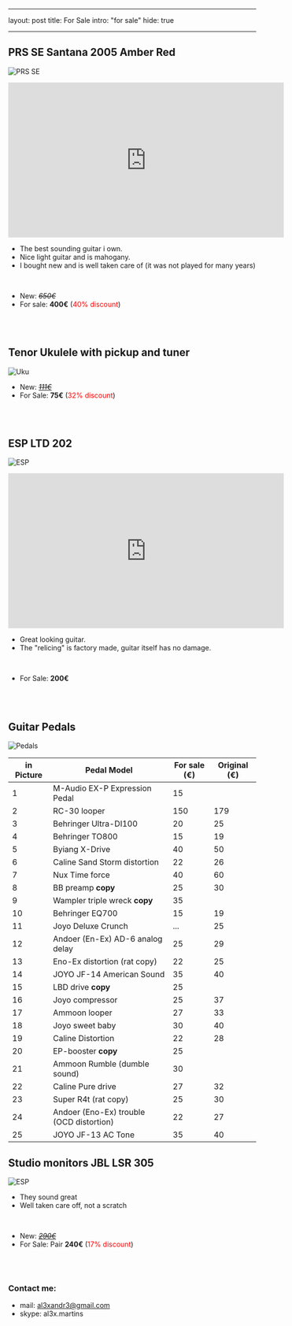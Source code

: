 -------  ----------  ----
layout:  post
title:   For         Sale
intro:   "for sale"
hide:    true
-------  ----------  ----


##  PRS SE Santana 2005 Amber Red

![PRS SE](https://images.reverb.com/image/upload/s--h7DmzrwL--/a_exif,c_limit,e_unsharp_mask:80,f_auto,fl_progressive,g_south,h_620,q_90,w_620/v1473519101/y2f8hrfqtm0vvncdkya0.jpg)

<iframe width="560" height="315" src="https://www.youtube.com/embed/qbkmx0DoRo0" frameborder="0" allow="accelerometer; autoplay; encrypted-media; gyroscope; picture-in-picture" allowfullscreen></iframe>

- The best sounding guitar i own.
- Nice light guitar and is mahogany.
- I bought new and is well taken care of (it was not played for many years)

<br/>

- New: *<strike>650€</strike>*
- For sale: **400€** (<font color="red">40% discount</font>)
 
<br/><br/>



##  Tenor Ukulele with pickup and tuner

![Uku](https://images.musicstore.de/images/0960/jack-und-danny-tm-2-tenor-ukulele-mahagoni-korpus_1_GIT0025878-000.jpg)


- New: [*<strike>111€</strike>*](https://www.musicstore.de/en_LT/EUR/J-D-TM-2-Tenor-Ukulele-Mahogany-Body/art-GIT0025878-000;pgid=p3ygAqUpNUdSRp7MTsaP4QDs0000iWZaGvvY)
- For Sale: **75€**  (<font color="red">32% discount</font>)
 
<br/><br/>



##  ESP LTD 202

![ESP](https://cdn.shopify.com/s/files/1/1270/8995/products/IMG_2958_1500x.jpg?v=1497155336)


<iframe width="560" height="315" src="https://www.youtube.com/embed/ozLUZF6Z3fs" frameborder="0" allow="accelerometer; autoplay; encrypted-media; gyroscope; picture-in-picture" allowfullscreen></iframe>

- Great looking guitar.
- The "relicing"  is factory made, guitar itself has no damage.

<br/>

- For Sale: **200€** 
 

<br/><br/>

##  Guitar Pedals
![Pedals](https://drive.google.com/uc?id=15ByBYB1KEeMOBaqd-gaePCIWOQDzj9wD)

| in Picture |               Pedal Model                | For sale (€) | Original (€) |
|------------|------------------------------------------|--------------|--------------|
| 1          | M-Audio EX-P Expression Pedal            | 15           |              |
| 2          | RC-30 looper                             | 150          | 179          |
| 3          | Behringer Ultra-DI100                    | 20           | 25           |
| 4          | Behringer TO800                          | 15           | 19           |
| 5          | Byiang X-Drive                           | 40           | 50           |
| 6          | Caline Sand Storm distortion             | 22           | 26           |
| 7          | Nux Time force                           | 40           | 60           |
| 8          | BB preamp **copy**                       | 25           | 30           |
| 9          | Wampler triple wreck **copy**            | 35           |              |
| 10         | Behringer EQ700                          | 15           | 19           |
| 11         | Joyo Deluxe Crunch                       | ...          | 25           |
| 12         | Andoer (En-Ex) AD-6 analog delay         | 25           | 29           |
| 13         | Eno-Ex distortion (rat copy)             | 22           | 25           |
| 14         | JOYO JF-14 American Sound                | 35           | 40           |
| 15         | LBD drive  **copy**                      | 25           |              |
| 16         | Joyo compressor                          | 25           | 37           |
| 17         | Ammoon looper                            | 27           | 33           |
| 18         | Joyo sweet baby                          | 30           | 40           |
| 19         | Caline Distortion                        | 22           | 28           |
| 20         | EP-booster **copy**                      | 25           |              |
| 21         | Ammoon Rumble (dumble sound)             | 30           |              |
| 22         | Caline Pure drive                        | 27           | 32           |
| 23         | Super R4t (rat copy)                     | 25           | 30           |
| 24         | Andoer (Eno-Ex) trouble (OCD distortion) | 22           | 27           |
| 25         | JOYO JF-13 AC Tone                       | 35           | 40           |


##  Studio monitors JBL LSR 305

![ESP](https://www.thomann.de/pics/bdb/447479/13501221_800.jpg)

- They sound great
- Well taken care off, not a scratch

<br/>

- New: [*<strike>290€</strike>*](https://www.thomann.de/gb/jbl_lsr_305p_mkii.htm)
- For Sale: Pair **240€**   (<font color="red">17% discount</font>)

 
<br/><br/>


### Contact me:

 - mail: al3xandr3@gmail.com
 - skype: al3x.martins
